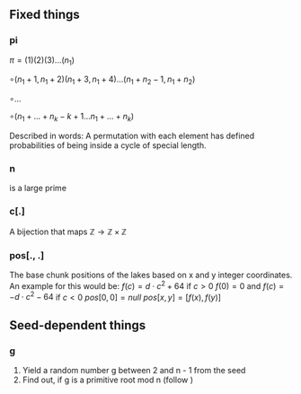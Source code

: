 ## Fixed things
### pi
$\pi = (1)(2)(3)...(n_1)$

$\circ (n_1 + 1, n_1 + 2)(n_1 + 3, n_1 + 4)...(n_1 + n_2 - 1, n_1 + n_2)$

$\circ ...$

$\circ (n_1 + ... + n_k - k + 1 ... n_1 + ... + n_k)$

Described in words: A permutation with each element has defined probabilities of being inside a cycle of special length.

### n
is a large prime

### c[.]
A bijection that maps $\mathbb Z \to \mathbb Z \times \mathbb Z$

### pos[., .]
The base chunk positions of the lakes based on x and y integer coordinates. An example for this would be:
$f(c) = d \cdot c^2 + 64$ if $c > 0$
$f(0) = 0$ and
$f(c) = -d \cdot c^2 - 64$ if $c < 0$
$pos[0, 0] = null$
$pos[x, y] = [f(x), f(y)]$

## Seed-dependent things
### g
1. Yield a random number g between 2 and n - 1 from the seed
2. Find out, if g is a primitive root mod n (follow )